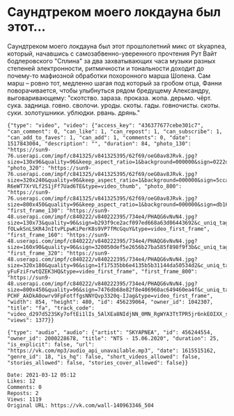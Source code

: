 # Саундтреком моего локдауна был этот...

Саундтреком моего локдауна был этот прошлолетний микс от skyapnea, который, начавшись с самозабвенно-уверенного прочтения Рут Вайт бодлеровского "Сплина" за два захватывающих часа музыки разных степеней электронности, ритмичности и тональности доходит до почему-то мафиозной обработки похоронного марша Шопена. Сам марш – ровно тот, медленно шагая под который за гробом отца, Фанни поворачивается, чтобы улыбнуться рядом бредущему Александру, выговаривающему: "скотство. зараза. проказа. жопа. дерьмо. чёрт. сука. задница. говно. сволочи. уроды. скоты. гады. говночисты. скоты. суки. золотушники. ублюдки. рвань. дрянь."

```
{"type": "video", "video": {"access_key": "436377677cebe301c7", "can_comment": 0, "can_like": 1, "can_repost": 1, "can_subscribe": 1, "can_add_to_faves": 1, "can_add": 1, "comments": 0, "date": 1517843004, "description": "", "duration": 84, "photo_130": "https://sun9-76.userapi.com/impf/c841325/v841325395/62f69/oeG0av8JRvk.jpg?size=130x96&quality=96&keep_aspect_ratio=1&background=000000&sign=0222d7dced6fb4406462bf79382fbd20&c_uniq_tag=L6EYM1AkXcpPeIcx_PXtJnbgVSwDNq8bTHgUspo_izU&type=video_thumb", "photo_320": "https://sun9-76.userapi.com/impf/c841325/v841325395/62f69/oeG0av8JRvk.jpg?size=320x240&quality=96&keep_aspect_ratio=1&background=000000&sign=5ccabd8a55a398ae144e0e4b9e503715&c_uniq_tag=t62VmV6ypvxR8s3DL3-R6eWT7XrVLf2S1jFf7Uad6TE&type=video_thumb", "photo_800": "https://sun9-76.userapi.com/impf/c841325/v841325395/62f69/oeG0av8JRvk.jpg?size=800x450&quality=96&keep_aspect_ratio=1&background=000000&sign=db16d5a732dad1290b90c2ccbfe4e244&c_uniq_tag=XMrLG_MlbhK9yyZPguSo6UTM2PPrSvLdL2NM0TtCAzs&type=video_thumb", "first_frame_130": "https://sun9-48.userapi.com/impf/c840222/v840222395/734e4/PHAQG6vNvN4.jpg?size=130x73&quality=96&sign=b293f9ce2acf097ed668a63d06443692&c_uniq_tag=dH-fOLwkSnLSKR4JnItvPLpwKiPerK8s9VP7fMcGquY&type=video_first_frame", "first_frame_160": "https://sun9-48.userapi.com/impf/c840222/v840222395/734e4/PHAQG6vNvN4.jpg?size=160x90&quality=96&sign=320050def5e2656b27ba585f898f9f3b&c_uniq_tag=qi5H1NSAsVBNe2D9sYfsHBsVz8HhMlYFpiOEp9QQT98&type=video_first_frame", "first_frame_320": "https://sun9-48.userapi.com/impf/c840222/v840222395/734e4/PHAQG6vNvN4.jpg?size=320x180&quality=96&sign=1f17535bb6e4135b5b31144da50534d2&c_uniq_tag=Rt53KzLAYq1FnH8HhJBVHXXDL-yFuFziFrwtQZEK3HQ&type=video_first_frame", "first_frame_800": "https://sun9-48.userapi.com/impf/c840222/v840222395/734e4/PHAQG6vNvN4.jpg?size=800x450&quality=96&sign=7476db68e82f8e406960ac649460ea4f&c_uniq_tag=s-PCHF_AkDkA0owrv9FpFotffgsNNYQvp3320q-IJag&type=video_first_frame", "width": 854, "height": 480, "id": 456239064, "owner_id": 1042307, "title": "fa", "track_code": "video_d297d523SKy7oftEi1lIs_5AlXEa8NIdjNN_0MN_RgWYA3TtTPR5jr6nkEOIXX_synWjQynJ4iu41wg", "views": 1377}}
```

```
{"type": "audio", "audio": {"artist": "SKYAPNEA", "id": 456244554, "owner_id": 2000228678, "title": "NTS - 15.06.2020", "duration": 25, "is_explicit": false, "url": "https://vk.com/mp3/audio_api_unavailable.mp3", "date": 1615515162, "genre_id": 18, "is_hq": false, "short_videos_allowed": false, "stories_allowed": false, "stories_cover_allowed": false}}
```

    Date: 2021-03-12 05:12
    Likes: 12
    Comments: 0
    Reposts: 2
    Views: 1119
    Original URL: https://vk.com/wall-140963346_504

